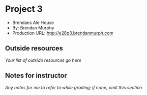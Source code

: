 
# Project 3
+ Brendans Ale House
+ By: Brendan Murphy
+ Production URL: <http://e28p3.brendanmurph.com>

## Outside resources
*Your list of outside resources go here*

## Notes for instructor
*Any notes for me to refer to while grading; if none, omit this section*

